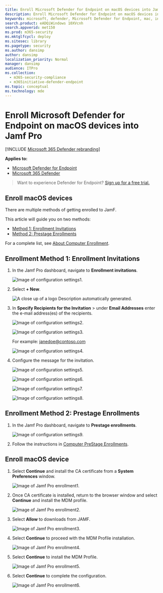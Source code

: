 ```yaml
---
title: Enroll Microsoft Defender for Endpoint on macOS devices into Jamf Pro
description: Enroll Microsoft Defender for Endpoint on macOS devices into Jamf Pro
keywords: microsoft, defender, Microsoft Defender for Endpoint, mac, installation, deploy, uninstallation, intune, jamfpro, macos, catalina, mojave, high sierra
search.product: eADQiWindows 10XVcnh
search.appverid: met150
ms.prod: m365-security
ms.mktglfcycl: deploy
ms.sitesec: library
ms.pagetype: security
ms.author: dansimp
author: dansimp
localization_priority: Normal
manager: dansimp
audience: ITPro
ms.collection:
  - m365-security-compliance
  - m365initiative-defender-endpoint
ms.topic: conceptual
ms.technology: mde
---
```


# Enroll Microsoft Defender for Endpoint on macOS devices into Jamf Pro

[!INCLUDE [Microsoft 365 Defender rebranding](../../includes/microsoft-defender.md)]


**Applies to:**
- [Microsoft Defender for Endpoint](https://go.microsoft.com/fwlink/p/?linkid=2154037)
- [Microsoft 365 Defender](https://go.microsoft.com/fwlink/?linkid=2118804)

> Want to experience Defender for Endpoint? [Sign up for a free trial.](https://signup.microsoft.com/create-account/signup?products=7f379fee-c4f9-4278-b0a1-e4c8c2fcdf7e&ru=https://aka.ms/MDEp2OpenTrial?ocid=docs-wdatp-investigateip-abovefoldlink)

## Enroll macOS devices

There are multiple methods of getting enrolled to JamF.

This article will guide you on two methods:

- [Method 1:  Enrollment Invitations](#enrollment-method-1-enrollment-invitations)
- [Method 2:  Prestage Enrollments](#enrollment-method-2-prestage-enrollments)

For a complete list, see [About Computer Enrollment](https://docs.jamf.com/9.9/casper-suite/administrator-guide/About_Computer_Enrollment.html).

## Enrollment Method 1: Enrollment Invitations

1. In the Jamf Pro dashboard, navigate to **Enrollment invitations**.

    ![Image of configuration settings1.](images/a347307458d6a9bbfa88df7dbe15398f.png)

2. Select **+ New**.

    ![A close up of a logo Description automatically generated.](images/b6c7ad56d50f497c38fc14c1e315456c.png)

3. In **Specify Recipients for the Invitation** > under **Email Addresses** enter the e-mail address(es) of the recipients.

    ![Image of configuration settings2.](images/718b9d609f9f77c8b13ba88c4c0abe5d.png)

    ![Image of configuration settings3.](images/ae3597247b6bc7c5347cf56ab1e820c0.png)

    For example: janedoe@contoso.com

    ![Image of configuration settings4.](images/4922c0fcdde4c7f73242b13bf5e35c19.png)

4. Configure the message for the invitation.

    ![Image of configuration settings5.](images/ce580aec080512d44a37ff8e82e5c2ac.png)

    ![Image of configuration settings6.](images/5856b765a6ce677caacb130ca36b1a62.png)

    ![Image of configuration settings7.](images/3ced5383a6be788486d89d407d042f28.png)

    ![Image of configuration settings8.](images/54be9c6ed5b24cebe628dc3cd9ca4089.png)

## Enrollment Method 2: Prestage Enrollments

1. In the Jamf Pro dashboard, navigate to **Prestage enrollments**.

    ![Image of configuration settings9.](images/6fd0cb2bbb0e60a623829c91fd0826ab.png)

2. Follow the instructions in [Computer PreStage Enrollments](https://docs.jamf.com/9.9/casper-suite/administrator-guide/Computer_PreStage_Enrollments.html).

## Enroll macOS device

1. Select **Continue** and install the CA certificate from a **System Preferences** window.

    ![Image of Jamf Pro enrollment1.](images/jamfpro-ca-certificate.png)

2. Once CA certificate is installed, return to the browser window and select **Continue** and install the MDM profile.

    ![Image of Jamf Pro enrollment2.](images/jamfpro-install-mdm-profile.png)

3. Select **Allow** to downloads from JAMF.

    ![Image of Jamf Pro enrollment3.](images/jamfpro-download.png)

4. Select **Continue** to proceed with the MDM Profile installation.

    ![Image of Jamf Pro enrollment4.](images/jamfpro-install-mdm.png)

5. Select **Continue** to install the MDM Profile.

    ![Image of Jamf Pro enrollment5.](images/jamfpro-mdm-unverified.png)

6. Select **Continue**  to complete the configuration.

    ![Image of Jamf Pro enrollment6.](images/jamfpro-mdm-profile.png)
